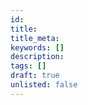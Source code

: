 ```yaml
---  
id:  
title:  
title_meta:  
keywords: []  
description:  
tags: []  
draft: true  
unlisted: false  
---
```


